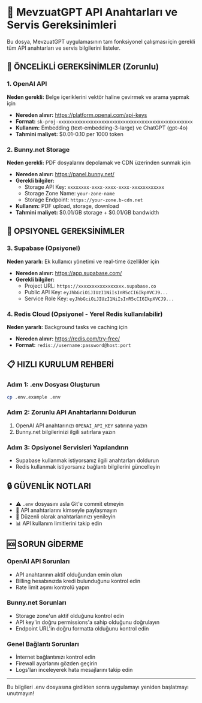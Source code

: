 # 🔑 MevzuatGPT API Anahtarları ve Servis Gereksinimleri

Bu dosya, MevzuatGPT uygulamasının tam fonksiyonel çalışması için gerekli tüm API anahtarları ve servis bilgilerini listeler.

## 🚀 ÖNCELİKLİ GEREKSİNİMLER (Zorunlu)

### 1. OpenAI API 
**Neden gerekli:** Belge içeriklerini vektör haline çevirmek ve arama yapmak için
- **Nereden alınır:** https://platform.openai.com/api-keys
- **Format:** `sk-proj-xxxxxxxxxxxxxxxxxxxxxxxxxxxxxxxxxxxxxxxxxxxxxxxxxx`
- **Kullanım:** Embedding (text-embedding-3-large) ve ChatGPT (gpt-4o)
- **Tahmini maliyet:** $0.01-0.10 per 1000 token

### 2. Bunny.net Storage
**Neden gerekli:** PDF dosyalarını depolamak ve CDN üzerinden sunmak için
- **Nereden alınır:** https://panel.bunny.net/
- **Gerekli bilgiler:**
  - Storage API Key: `xxxxxxxx-xxxx-xxxx-xxxx-xxxxxxxxxxxx`
  - Storage Zone Name: `your-zone-name`
  - Storage Endpoint: `https://your-zone.b-cdn.net`
- **Kullanım:** PDF upload, storage, download
- **Tahmini maliyet:** $0.01/GB storage + $0.01/GB bandwidth

## 🔧 OPSIYONEL GEREKSİNİMLER

### 3. Supabase (Opsiyonel)
**Neden yararlı:** Ek kullanıcı yönetimi ve real-time özellikler için
- **Nereden alınır:** https://app.supabase.com/
- **Gerekli bilgiler:**
  - Project URL: `https://xxxxxxxxxxxxxxxxx.supabase.co`
  - Public API Key: `eyJhbGciOiJIUzI1NiIsInR5cCI6IkpXVCJ9...`
  - Service Role Key: `eyJhbGciOiJIUzI1NiIsInR5cCI6IkpXVCJ9...`

### 4. Redis Cloud (Opsiyonel - Yerel Redis kullanılabilir)
**Neden yararlı:** Background tasks ve caching için
- **Nereden alınır:** https://redis.com/try-free/
- **Format:** `redis://username:password@host:port`

## 📋 HIZLI KURULUM REHBERİ

### Adım 1: .env Dosyası Oluşturun
```bash
cp .env.example .env
```

### Adım 2: Zorunlu API Anahtarlarını Doldurun
1. OpenAI API anahtarınızı `OPENAI_API_KEY` satırına yazın
2. Bunny.net bilgilerinizi ilgili satırlara yazın

### Adım 3: Opsiyonel Servisleri Yapılandırın
- Supabase kullanmak istiyorsanız ilgili anahtarları doldurun
- Redis kullanmak istiyorsanız bağlantı bilgilerini güncelleyin

## 🔒 GÜVENLİK NOTLARI

- ⚠️ `.env` dosyasını asla Git'e commit etmeyin
- 🔐 API anahtarlarını kimseyle paylaşmayın
- 🔄 Düzenli olarak anahtarlarınızı yenileyin
- 📊 API kullanım limitlerini takip edin

## 🆘 SORUN GİDERME

### OpenAI API Sorunları
- API anahtarının aktif olduğundan emin olun
- Billing hesabınızda kredi bulunduğunu kontrol edin
- Rate limit aşımı kontrolü yapın

### Bunny.net Sorunları
- Storage zone'un aktif olduğunu kontrol edin
- API key'in doğru permissions'a sahip olduğunu doğrulayın
- Endpoint URL'in doğru formatta olduğunu kontrol edin

### Genel Bağlantı Sorunları
- İnternet bağlantınızı kontrol edin
- Firewall ayarlarını gözden geçirin
- Logs'ları inceleyerek hata mesajlarını takip edin

---

Bu bilgileri .env dosyasına girdikten sonra uygulamayı yeniden başlatmayı unutmayın!
